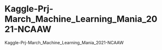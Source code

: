 # Kaggle-Prj-March_Machine_Learning_Mania_2021-NCAAW
Kaggle-Prj-March_Machine_Learning_Mania_2021-NCAAW

